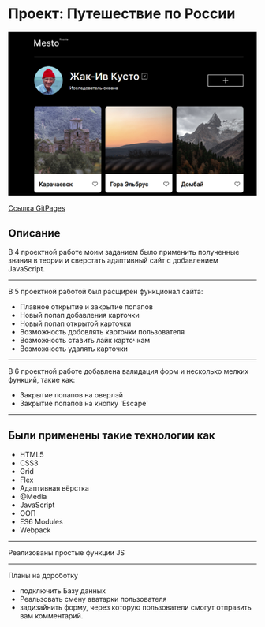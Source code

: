 # Проект: Путешествие по России
<img src="./src/images/mesto.png">

<a href="https://opigon1.github.io/mesto/">Ссылка GitPages</a>
<h2>Описание</h2>

В 4 проектной работе моим заданием было применить полученные знания в теории и сверстать адаптивный сайт с добавлением JavaScript.
<hr>
В 5 проектной работой был расщирен функционал сайта:
<ul>
  <li>Плавное открытие и закрытие попапов</li>
  <li>Новый попап добавления карточки</li>
  <li>Новый попап открытой карточки</li>
  <li>Возможность добовлять карточки пользователя</li>
  <li>Возможность ставить лайк карточкам</li>
  <li>Возможность удалять карточки</li>
</ul>
<hr>
В 6 проектной работе добавлена валидация форм и несколько мелких функций, такие как:
<ul>
  <li>Закрытие попапов на оверлэй</li>
  <li>Закрытие попапов на кнопку 'Escape'</li>
</ul>
<hr>
<h2>Были применены такие технологии как</h2>
<ul>
  <li>HTML5</li>
  <li>CSS3</li>
  <li>Grid</li>
  <li>Flex</li>
  <li>Адаптивная вёрстка</li>
  <li>@Media</li>
  <li>JavaScript</li>
  <li>ООП</li>
  <li>ES6 Modules</li>
  <li>Webpack</li>
</ul>
<hr>
Реализованы простые функции JS
<hr>
<p>Планы на дороботку</p>
<ul>
  <li>подключить Базу данных</li>
  <li>Реальзовать смену аватарки пользователя</li>
  <li>задизайнить форму, через которую пользователи смогут отправить вам комментарий.</li>
</ul>
